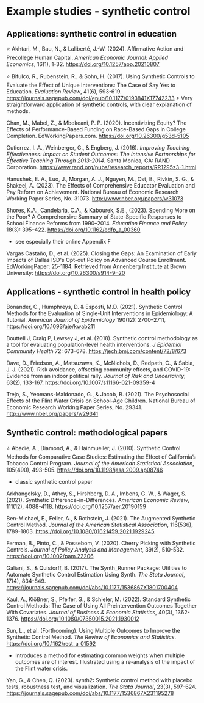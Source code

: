 # Example studies - synthetic control

## Applications: synthetic control in education

:star: Akhtari, M., Bau, N., & Laliberté, J.-W. (2024). Affirmative Action and Precollege Human Capital. *American Economic Journal: Applied Economics*, 16(1), 1-32. https://doi.org/10.1257/app.20210807 

:star: Bifulco, R., Rubenstein, R., & Sohn, H. (2017). Using Synthetic Controls to Evaluate the Effect of Unique Interventions: The Case of Say Yes to Education. *Evaluation Review*, 41(6), 593-619. https://journals.sagepub.com/doi/epub/10.1177/0193841X17742233
    > Very straightforward application of synthetic controls, with clear explanation of methods.
  
Chan, M., Mabel, Z., & Mbekeani, P. P. (2020). Incentivizing Equity? The Effects of Performance-Based Funding on Race-Based Gaps in College Completion. EdWorkingPapers.com. https://doi.org/10.26300/g53d-5105 

Gutierrez, I. A., Weinberger, G., & Engberg, J. (2016). *Improving Teaching Effectiveness: Impact on Student Outcomes: The Intensive Partnerships for Effective Teaching Through 2013-2014*. Santa Monica, CA: RAND Corporation. https://www.rand.org/pubs/research_reports/RR1295z3-1.html

Hanushek, E. A., Luo, J., Morgan, A. J., Nguyen, M., Ost, B., Rivkin, S. G., & Shakeel, A. (2023). The Effects of Comprehensive Educator Evaluation and Pay Reform on Achievement. National Bureau of Economic Research Working Paper Series, No. 31073. http://www.nber.org/papers/w31073

Shores, K.A., Candelaria, C.A., & Kabourek, S.E., (2023). Spending More on the Poor? A Comprehensive Summary of State-Specific Responses to School Finance Reforms from 1990–2014. *Education Finance and Policy* 18(3): 395–422. https://doi.org/10.1162/edfp_a_00360
* see especially their online Appendix F

Vargas Castaño, D., et al. (2025). Closing the Gaps: An Examination of Early Impacts of Dallas ISD's Opt-out Policy on Advanced Course Enrollment. EdWorkingPaper: 25-1184. Retrieved from Annenberg Institute at Brown University: https://doi.org/10.26300/s914-9n20


## Applications - synthetic control in health policy

Bonander, C., Humphreys, D. & Esposti, M.D. (2021). Synthetic Control Methods for the Evaluation of Single-Unit Interventions in Epidemiology: A Tutorial. *American Journal of Epidemiology* 190(12): 2700–2711, https://doi.org/10.1093/aje/kwab211

Bouttell J, Craig P, Lewsey J, et al. (2018). Synthetic control methodology as a tool for evaluating population-level health interventions. *J Epidemiol Community Health* 72: 673-678. https://jech.bmj.com/content/72/8/673

Dave, D., Friedson, A., Matsuzawa, K., McNichols, D., Redpath, C., & Sabia, J. J. (2021). Risk avoidance, offsetting community effects, and COVID-19: Evidence from an indoor political rally. *Journal of Risk and Uncertainty*, 63(2), 133-167. https://doi.org/10.1007/s11166-021-09359-4

Trejo, S., Yeomans-Maldonado, G., & Jacob, B. (2021). The Psychosocial Effects of the Flint Water Crisis on School-Age Children. National Bureau of Economic Research Working Paper Series, No. 29341. http://www.nber.org/papers/w29341

## Synthetic control: methodological papers

:star: Abadie, A., Diamond, A., & Hainmueller, J. (2010). Synthetic Control Methods for Comparative Case Studies: Estimating the Effect of California’s Tobacco Control Program. *Journal of the American Statistical Association*, 105(490), 493-505. https://doi.org/10.1198/jasa.2009.ap08746
* classic synthetic control paper

Arkhangelsky, D., Athey, S., Hirshberg, D. A., Imbens, G. W., & Wager, S. (2021). Synthetic Difference-in-Differences. *American Economic Review*, 111(12), 4088-4118. https://doi.org/10.1257/aer.20190159 

Ben-Michael, E., Feller, A., & Rothstein, J. (2021). The Augmented Synthetic Control Method. *Journal of the American Statistical Association*, 116(536), 1789-1803. https://doi.org/10.1080/01621459.2021.1929245 

Ferman, B., Pinto, C., & Possebom, V. (2020). Cherry Picking with Synthetic Controls. *Journal of Policy Analysis and Management*, 39(2), 510-532. https://doi.org/10.1002/pam.22206 

Galiani, S., & Quistorff, B. (2017). The Synth_Runner Package: Utilities to Automate Synthetic Control Estimation Using Synth. *The Stata Journal*, 17(4), 834-849. https://journals.sagepub.com/doi/abs/10.1177/1536867X1801700404

Kaul, A., Klößner, S., Pfeifer, G., & Schieler, M. (2022). Standard Synthetic Control Methods: The Case of Using All Preintervention Outcomes Together With Covariates. *Journal of Business & Economic Statistics*, 40(3), 1362-1376. https://doi.org/10.1080/07350015.2021.1930012

Sun, L., et al. (Forthcoming). Using Multiple Outcomes to Improve the Synthetic Control Method. *The Review of Economics and Statistics*. https://doi.org/10.1162/rest_a_01592
* Introduces a method for estimating common weights when multiple outcomes are of interest. Illustrated using a re-analysis of the impact of the Flint water crisis.

Yan, G., & Chen, Q. (2023). synth2: Synthetic control method with placebo tests, robustness test, and visualization. *The Stata Journal*, 23(3), 597-624. https://journals.sagepub.com/doi/abs/10.1177/1536867X231195278

